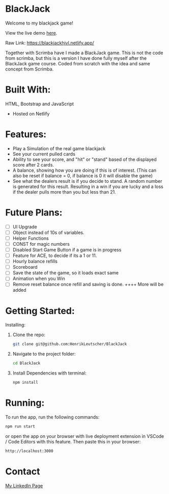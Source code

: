 # BlackJack

Welcome to my blackjack game!

View the live demo [here](https://blackjackhjvl.netlify.app/).

Raw Link: https://blackjackhjvl.netlify.app/

Together with Scrimba have I made a BlackJack game. This is not the code from scrimba, but this is a version I have done fully myself after the BlackJack game course. Coded from scratch with the idea and same concept from Scrimba.

# Built With:
HTML, Bootstrap and JavaScript
- Hosted on Netlify

# Features:
- Play a Simulation of the real game blackjack
- See your current pulled cards
- Ability to see your score, and "hit" or "stand" based of the displayed score after 2 cards.
- A balance, showing how you are doing if this is of interest. (This can also be reset if balance = 0, if balance is 0 it will disable the game)
- See what the dealers result is if you decide to stand. A random number is generated for this result. Resulting in a win if you are lucky and a loss if the dealer pulls more than you but less than 21.

# Future Plans:
- [ ] UI Upgrade
- [ ] Object instead of 10s of variables.
- [ ] Helper Functions
- [ ] CONST for magic numbers
- [ ] Disabled Start Game Button if a game is in progress
- [ ] Feature for ACE, to decide if its a 1 or 11.
- [ ] Hourly balance refills
- [ ] Scoreboard
- [ ] Save the state of the game, so it loads exact same
- [ ] Animation when you Win
- [ ] Remove reset balance once refill and saving is done.
++++ More will be added

# Getting Started:

Installing:
1. Clone the repo:
   ```bash
   git clone git@github.com:HenrikLeutscher/BlackJack
   ```

2. Navigate to the project folder:
   ```bash
   cd BlackJack
   ```

3. Install Dependencies with terminal:
   ```bash
   npm install
   ```

# Running:
To run the app, run the following commands:
```bash
npm run start
```
or open the app on your browser with live deployment extension in VSCode / Code Editors with this feature.
Then paste this in your browser:
```bash
http://localhost:3000
```

# Contact
[My LinkedIn Page](https://www.linkedin.com/in/henrik-leutscher/)
